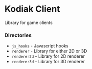 # Kodiak Client

Library for game clients

### Directories

* `js_hooks` - Javascript hooks
* `renderer` - Library for either 2D or 3D 
* `renderer2d` - Library for 2D renderer
* `renderer3d` - Library for 3D renderer
